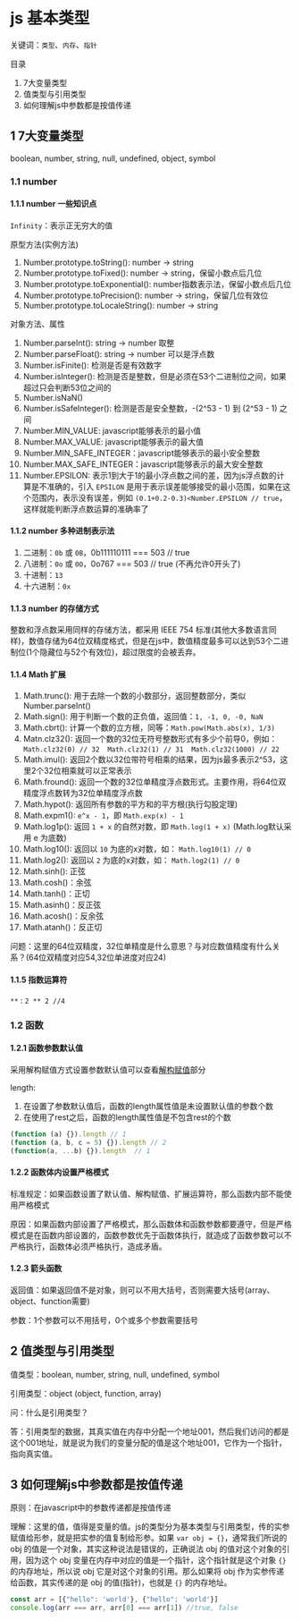 # js 基本类型

关键词：`类型`、`内存`、`指针`

目录

1. 7大变量类型
2. 值类型与引用类型
3. 如何理解js中参数都是按值传递

## 1 7大变量类型

boolean, number, string, null, undefined, object, symbol

### 1.1 number

#### 1.1.1 number 一些知识点

`Infinity`：表示正无穷大的值

原型方法(实例方法)

1. Number.prototype.toString(): number -> string
2. Number.prototype.toFixed(): number -> string，保留小数点后几位
3. Number.prototype.toExponential(): number指数表示法，保留小数点后几位
4. Number.prototype.toPrecision(): number -> string，保留几位有效位
5. Number.prototype.toLocaleString(): number -> string

对象方法、属性

1. Number.parseInt(): string -> number 取整
2. Number.parseFloat(): string -> number 可以是浮点数
3. Number.isFinite(): 检测是否是有效数字
4. Number.isInteger(): 检测是否是整数，但是必须在53个二进制位之间，如果超过只会判断53位之间的
5. Number.isNaN()
6. Number.isSafeInteger(): 检测是否是安全整数，-(2^53 - 1) 到 (2^53 - 1) 之间
7. Number.MIN_VALUE: javascript能够表示的最小值
8. Number.MAX_VALUE: javascript能够表示的最大值
9. Number.MIN_SAFE_INTEGER：javascript能够表示的最小安全整数
10. Number.MAX_SAFE_INTEGER：javascript能够表示的最大安全整数
11. Number.EPSILON: 表示1到大于1的最小浮点数之间的差，因为js浮点数的计算是不准确的，引入 `EPSILON` 是用于表示误差能够接受的最小范围，如果在这个范围内，表示没有误差，例如 `(0.1+0.2-0.3)<Number.EPSILON // true`，这样就能判断浮点数运算的准确率了

#### 1.1.2 number 多种进制表示法

1. 二进制：`0b` 或 `0B`，0b111110111 === 503 // true
2. 八进制：`0o` 或 `0O`，0o767 === 503 // true (不再允许0开头了)
3. 十进制：`13`
4. 十六进制：`0x`

#### 1.1.3 number 的存储方式

整数和浮点数采用同样的存储方法，都采用 IEEE 754 标准(其他大多数语言同样)，数值存储为64位双精度格式，但是在js中，数值精度最多可以达到53个二进制位(1个隐藏位与52个有效位)，超过限度的会被丢弃。

#### 1.1.4 Math 扩展

1. Math.trunc(): 用于去除一个数的小数部分，返回整数部分，类似Number.parseInt()
2. Math.sign(): 用于判断一个数的正负值，返回值：`1, -1, 0, -0, NaN`
3. Math.cbrt(): 计算一个数的立方根，同等：`Math.pow(Math.abs(x), 1/3)`
4. Matn.clz32(): 返回一个数的32位无符号整数形式有多少个前导0，例如：`Math.clz32(0) // 32  Math.clz32(1) // 31  Math.clz32(1000) // 22`
5. Math.imul(): 返回2个数以32位带符号相乘的结果，因为js最多表示2^53，这里2个32位相乘就可以正常表示
6. Math.fround(): 返回一个数的32位单精度浮点数形式。主要作用，将64位双精度浮点数转为32位单精度浮点数
7. Math.hypot(): 返回所有参数的平方和的平方根(执行勾股定理)
8. Math.expm1(): `e^x - 1`，即 `Math.exp(x) - 1`
9. Math.log1p(): 返回 `1 + x` 的自然对数，即 `Math.log(1 + x)` (Math.log默认采用 e 为底数)
10. Math.log10(): 返回以 `10` 为底的x对数，如： `Math.log10(1) // 0`
11. Math.log2(): 返回以 `2` 为底的x对数，如： `Math.log2(1) // 0`
12. Math.sinh(): 正弦
13. Math.cosh()：余弦
14. Math.tanh()：正切
15. Math.asinh()：反正弦
16. Math.acosh()：反余弦
17. Math.atanh()：反正切

问题：这里的64位双精度，32位单精度是什么意思？与对应数值精度有什么关系？(64位双精度对应54,32位单进度对应24)

#### 1.1.5 指数运算符

`**` : `2 ** 2 //4`

### 1.2 函数

#### 1.2.1 函数参数默认值

采用解构赋值方式设置参数默认值可以查看[解构赋值](./es6-解构赋值.md)部分

length:

1. 在设置了参数默认值后，函数的length属性值是未设置默认值的参数个数
2. 在使用了rest之后，函数的length属性值是不包含rest的个数

```javascript
(function (a) {}).length // 1
(function (a, b, c = 5) {}).length // 2
(function(a, ...b) {}).length  // 1
```

#### 1.2.2 函数体内设置严格模式

标准规定：如果函数设置了默认值、解构赋值、扩展运算符，那么函数内部不能使用严格模式

原因：如果函数内部设置了严格模式，那么函数体和函数参数都要遵守，但是严格模式是在函数内部设置的，函数参数优先于函数体执行，就造成了函数参数可以不严格执行，函数体必须严格执行，造成矛盾。

#### 1.2.3 箭头函数

返回值：如果返回值不是对象，则可以不用大括号，否则需要大括号(array、object、function需要)

参数：1个参数可以不用括号，0个或多个参数需要括号

## 2 值类型与引用类型

值类型：boolean, number, string, null, undefined, symbol

引用类型：object (object, function, array)

问：什么是引用类型？

答：引用类型的数据，其真实值在内存中分配一个地址001，然后我们访问的都是这个001地址，就是说为我们的变量分配的值是这个地址001，它作为一个指针，指向真实值。

## 3 如何理解js中参数都是按值传递

原则：在javascript中的参数传递都是按值传递

理解：这里的值，值得是变量的值。js的类型分为基本类型与引用类型，传的实参赋值给形参，就是把实参的值复制给形参。如果 `var obj = {}`，通常我们所说的 obj 的值是一个对象，其实这种说法是错误的，正确说法 obj 的值对这个对象的引用，因为这个 obj 变量在内存中对应的值是一个指针，这个指针就是这个对象 `{}` 的内存地址，所以说 obj 它是对这个对象的引用。那么如果将 obj 作为实参传递给函数，其实传递的是 obj 的值(指针)，也就是 `{}` 的内存地址。

```javascript
const arr = [{"hello": 'world'}, {"hello": 'world'}]
console.log(arr === arr, arr[0] === arr[1]) //true, false
```
